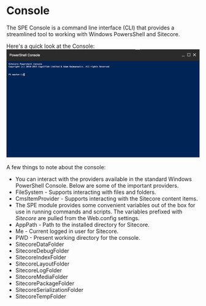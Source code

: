 # Console

The SPE Console is a command line interface (CLI) that provides a streamlined tool to working with Windows PowersShell and Sitecore.

Here's a quick look at the Console:
![Console](Console-Empty.png)

A few things to note about the console:
* You can interact with the providers available in the standard Windows PowerShell Console. Below are some of the important providers.
 * FileSystem - Supports interacting with files and folders.
 * CmsItemProvider - Supports interacting with the Sitecore content items.
* The SPE module provides some convenient variables out of the box for use in running commands and scripts. The variables prefixed with *Sitecore* are pulled from the Web.config settings.
 * AppPath - Path to the installed directory for Sitecore.
 * Me - Current logged in user for Sitecore.
 * PWD - Present working directory for the console.
 * SitecoreDataFolder
 * SitecoreDebugFolder
 * SitecoreIndexFolder
 * SitecoreLayoutFolder
 * SitecoreLogFolder
 * SitecoreMediaFolder
 * SitecorePackageFolder
 * SitecoreSerializationFolder
 * SitecoreTempFolder